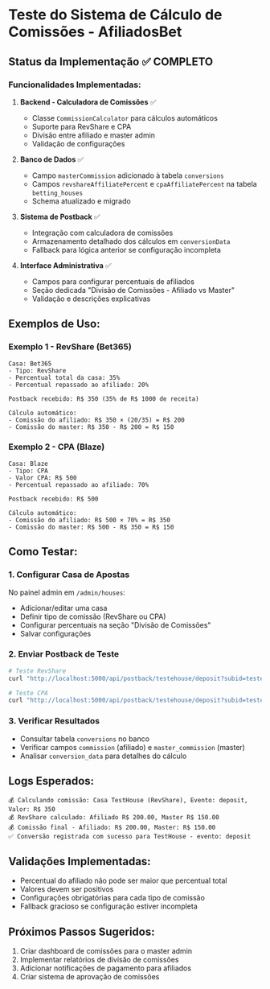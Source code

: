 # Teste do Sistema de Cálculo de Comissões - AfiliadosBet

## Status da Implementação ✅ COMPLETO

### Funcionalidades Implementadas:

1. **Backend - Calculadora de Comissões** ✅
   - Classe `CommissionCalculator` para cálculos automáticos
   - Suporte para RevShare e CPA
   - Divisão entre afiliado e master admin
   - Validação de configurações

2. **Banco de Dados** ✅
   - Campo `masterCommission` adicionado à tabela `conversions`
   - Campos `revshareAffiliatePercent` e `cpaAffiliatePercent` na tabela `betting_houses`
   - Schema atualizado e migrado

3. **Sistema de Postback** ✅
   - Integração com calculadora de comissões
   - Armazenamento detalhado dos cálculos em `conversionData`
   - Fallback para lógica anterior se configuração incompleta

4. **Interface Administrativa** ✅
   - Campos para configurar percentuais de afiliados
   - Seção dedicada "Divisão de Comissões - Afiliado vs Master"
   - Validação e descrições explicativas

## Exemplos de Uso:

### Exemplo 1 - RevShare (Bet365)
```
Casa: Bet365
- Tipo: RevShare
- Percentual total da casa: 35%
- Percentual repassado ao afiliado: 20%

Postback recebido: R$ 350 (35% de R$ 1000 de receita)

Cálculo automático:
- Comissão do afiliado: R$ 350 × (20/35) = R$ 200
- Comissão do master: R$ 350 - R$ 200 = R$ 150
```

### Exemplo 2 - CPA (Blaze)
```
Casa: Blaze
- Tipo: CPA
- Valor CPA: R$ 500
- Percentual repassado ao afiliado: 70%

Postback recebido: R$ 500

Cálculo automático:
- Comissão do afiliado: R$ 500 × 70% = R$ 350
- Comissão do master: R$ 500 - R$ 350 = R$ 150
```

## Como Testar:

### 1. Configurar Casa de Apostas
No painel admin em `/admin/houses`:
- Adicionar/editar uma casa
- Definir tipo de comissão (RevShare ou CPA)
- Configurar percentuais na seção "Divisão de Comissões"
- Salvar configurações

### 2. Enviar Postback de Teste
```bash
# Teste RevShare
curl "http://localhost:5000/api/postback/testehouse/deposit?subid=teste123&amount=350"

# Teste CPA
curl "http://localhost:5000/api/postback/testehouse/deposit?subid=teste123&amount=500"
```

### 3. Verificar Resultados
- Consultar tabela `conversions` no banco
- Verificar campos `commission` (afiliado) e `master_commission` (master)
- Analisar `conversion_data` para detalhes do cálculo

## Logs Esperados:
```
💰 Calculando comissão: Casa TestHouse (RevShare), Evento: deposit, Valor: R$ 350
💰 RevShare calculado: Afiliado R$ 200.00, Master R$ 150.00
💰 Comissão final - Afiliado: R$ 200.00, Master: R$ 150.00
✅ Conversão registrada com sucesso para TestHouse - evento: deposit
```

## Validações Implementadas:
- Percentual do afiliado não pode ser maior que percentual total
- Valores devem ser positivos
- Configurações obrigatórias para cada tipo de comissão
- Fallback gracioso se configuração estiver incompleta

## Próximos Passos Sugeridos:
1. Criar dashboard de comissões para o master admin
2. Implementar relatórios de divisão de comissões
3. Adicionar notificações de pagamento para afiliados
4. Criar sistema de aprovação de comissões